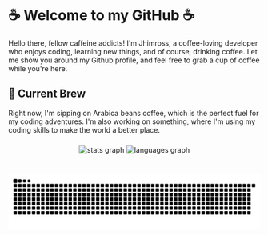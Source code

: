 <h1>☕ Welcome to my GitHub ☕</h1>
	<p>Hello there, fellow caffeine addicts! I'm Jhimross, a coffee-loving developer who enjoys coding, learning new things, and of course, drinking coffee. Let me show you around my Github profile, and feel free to grab a cup of coffee while you're here.</p>
	<h2>🚀 Current Brew</h2>
	<p>Right now, I'm sipping on Arabica beans coffee, which is the perfect fuel for my coding adventures. I'm also working on something, where I'm using my coding skills to make the world a better place.</p>

###

<div align="center">
  <img src="https://github-readme-stats.vercel.app/api?username=jhimross&hide_title=false&hide_rank=false&show_icons=true&include_all_commits=true&count_private=true&disable_animations=false&theme=dark&locale=en&hide_border=false" height="150" alt="stats graph"  />
  <img src="https://github-readme-stats.vercel.app/api/top-langs?username=jhimross&locale=en&hide_title=false&layout=compact&card_width=320&langs_count=5&theme=dark&hide_border=false" height="150" alt="languages graph"  />
</div>


###

<br clear="both">

<img src="https://github.com/jhimross/jhimross/blob/main/snake.svg" alt="Snake animation" />

###
